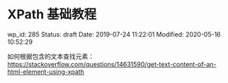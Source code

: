 # XPath 基础教程


wp_id: 285
Status: draft
Date: 2019-07-24 11:22:01
Modified: 2020-05-16 10:52:29


如何根据包含的文本查找元素：https://stackoverflow.com/questions/14631590/get-text-content-of-an-html-element-using-xpath
